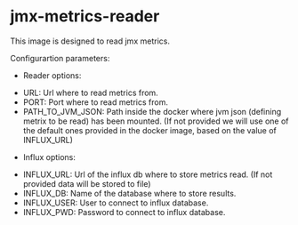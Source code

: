 # jmx-metrics-reader

This image is designed to read jmx metrics.

Configurartion parameters:

- Reader options:
* URL: Url where to read metrics from.
* PORT: Port where to read metrics from.
* PATH_TO_JVM_JSON: Path inside the docker where jvm json (defining metrix to be read) has been mounted.
  (If not provided we will use one of the default ones provided in the docker image, based on the value of INFLUX_URL)

- Influx options:
* INFLUX_URL: Url of the influx db where to store metrics read.
  (If not provided data will be stored to file)
* INFLUX_DB: Name of the database where to store results.
* INFLUX_USER: User to connect to influx database.
* INFLUX_PWD: Password to connect to influx database.
